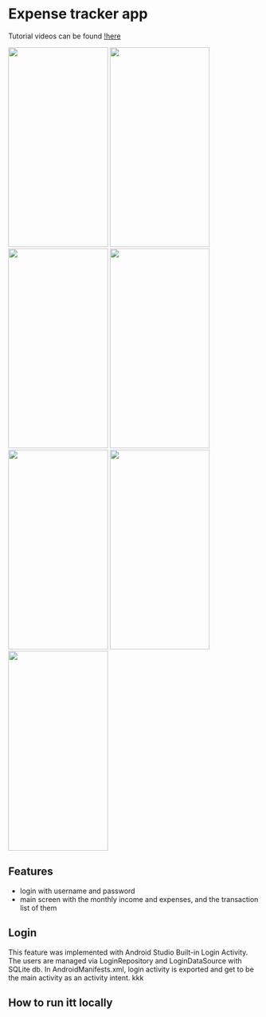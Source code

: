 # Expense tracker app


Tutorial videos can be found [!here](https://www.youtube.com/watch?v=EN0wjY99LHo&list=PLKQd0LVFAwQaSLlXl5mm5p40KaWtB3J2J)

<div class="image-container">
  <img src="https://raw.githubusercontent.com/lombocska/xpense-tracker/master/documentation/login.png" width="200" height="400">
  <img src="https://raw.githubusercontent.com/lombocska/xpense-tracker/master/documentation/home.png" width="200" height="400">
  <img src="https://raw.githubusercontent.com/lombocska/xpense-tracker/master/documentation/date-range-picker.png" width="200" height="400">
  <img src="https://raw.githubusercontent.com/lombocska/xpense-tracker/master/documentation/add-transaction.png" width="200" height="400">
  <img src="https://raw.githubusercontent.com/lombocska/xpense-tracker/master/documentation/date-picker.png" width="200" height="400">
  <img src="https://raw.githubusercontent.com/lombocska/xpense-tracker/master/documentation/stat.png" width="200" height="400">
  <img src="https://raw.githubusercontent.com/lombocska/xpense-tracker/master/documentation/settings.png" width="200" height="400">
</div>

## Features

- login with username and password
- main screen with the monthly income and expenses, and the transaction list of them

## Login

This feature was implemented with Android Studio Built-in Login Activity. The users are managed via 
LoginRepository and LoginDataSource with SQLite db. In AndroidManifests.xml, login activity is exported 
and get to be the main activity as an activity intent. 
kkk


## How to run itt locally

